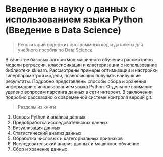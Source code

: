 # Введение в науку о данных с использованием языка Python (Введение в Data Science)
> Репозиторий содержит программный код и датасеты для учебного пособия по Data Science

В качестве базовых алгоритмов машинного обучения рассмотрены модели регрессии, классификации и кластеризации с использование библиотеки sklearn. Рассмотрены примеры оптимизации и настройки гиперпараметрой модели, позволяющих получить наилучшие результаты. Подробно представлены способы сбора и хранения информации с использованием языка Python. Отдельное внимание уделено вопросам парсинга данных в сети интерент. В заключении подробно рассказано о современной системе контроля версий git.

> Разделы из книги
1. Основы Python и анализа данных
2. Предобработка исследовательских данных
3. Визуализация данных
4. Статистический анализ данных
5. Обработка числовых и категориальных признаков
6. Исследовательский анализ данных и машинное обучение
7. Сбор и хранение данных
